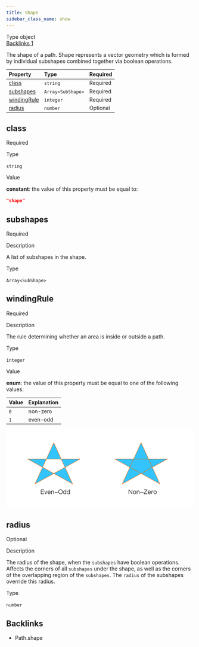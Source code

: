 ```yaml
---
title: Shape
sidebar_class_name: show
---
```


<div className="section-badges">

<div className="badge type">
        <span className="label">Type</span>
        <span className="value">object</span>
      </div>

<a href="#backlinks" className="badge backlinks">
          <span className="label">Backlinks</span>
          <span className="value">1</span>
        </a>

</div>

The shape of a path. Shape represents a vector geometry which is formed by individual subshapes combined together via boolean operations.

<div className="property-preview">

<div className="property-table">

| Property                    | Type                                                                                 | Required                                            |
| :-------------------------- | :----------------------------------------------------------------------------------- | :-------------------------------------------------- |
| [class](#class)             | `string`                                                                             | <span className="property-required">Required</span> |
| [subshapes](#subshapes)     | <code>Array&lt;<Link to="/specs/vectorgraphics/sub-shape">SubShape</Link>&gt;</code> | <span className="property-required">Required</span> |
| [windingRule](#windingrule) | `integer`                                                                            | <span className="property-required">Required</span> |
| [radius](#radius)           | `number`                                                                             | <span className="property-optional">Optional</span> |

</div>

</div>

<div className="property">

<div className="property-heading">

## class

<span className="property-required">Required</span>

</div>

<div className="property-item">

Type

`string`

</div>

<div className="property-item">

Value

<div className="value-description">

**constant**: the value of this property must be equal to:

```json
"shape"
```

</div>

</div>

</div>

<div className="property">

<div className="property-heading">

## subshapes

<span className="property-required">Required</span>

</div>

<div className="property-item">

Description

A list of subshapes in the shape.

</div>

<div className="property-item">

Type

<code>Array&lt;<Link to="/specs/vectorgraphics/sub-shape">SubShape</Link>&gt;</code>

</div>

</div>

<div className="property">

<div className="property-heading">

## windingRule

<span className="property-required">Required</span>

</div>

<div className="property-item">

Description

The rule determining whether an area is inside or outside a path.

</div>

<div className="property-item">

Type

`integer`

</div>

<div className="property-item">

Value

<div className="value-description">

**enum**: the value of this property must be equal to one of the following values:

| Value | Explanation                                      |
| :---- | :----------------------------------------------- |
| `0`   | <div className="enum-description">non-zero</div> |
| `1`   | <div className="enum-description">even-odd</div> |

</div>

</div>

<div className="property-item">

<p></p>

<div className="property-images">

<img src="https://raw.githubusercontent.com/verygoodgraphics/resource/main/img/vector/Path/windingRule.png" alt="" />

</div>

</div>

</div>

<div className="property">

<div className="property-heading">

## radius

<span className="property-optional">Optional</span>

</div>

<div className="property-item">

Description

The radius of the shape, when the `subshapes` have boolean operations.
Affects the corners of all `subshapes` under the shape, as well as the corners of the overlapping region of the `subshapes`.
The `radius` of the subshapes override this radius.

</div>

<div className="property-item">

Type

`number`

</div>

</div>

<div id="backlinks" className="section-backlinks">

<div className="backlinks-title"><h2>Backlinks</h2></div>

<ul className="backlinks-list">

<li className="backlink">
      <Link to='/specs/vectorgraphics/path#shape'>Path.shape</Link>
      </li>

</ul>

</div>
